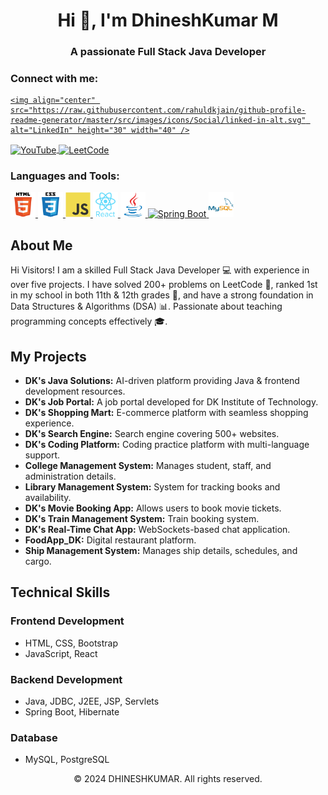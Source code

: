 <h1 align="center">Hi 👋, I'm DhineshKumar M</h1>
<h3 align="center">A passionate Full Stack Java Developer</h3>

<h3 align="left">Connect with me:</h3>
<p align="left">
  <a href="https://www.linkedin.com/in/%E1%B4%85%CA%9C%C9%AA%C9%B4%E1%B4%87s%CA%9C%E1%B4%8B%E1%B4%9C%E1%B4%8D%E1%B4%80%CA%80-%E1%B4%8D-b75b1a283?utm_source=share&utm_campaign=share_via&utm_content=profile&utm_medium=android_app" target="blank">

    <img align="center" src="https://raw.githubusercontent.com/rahuldkjain/github-profile-readme-generator/master/src/images/icons/Social/linked-in-alt.svg" alt="LinkedIn" height="30" width="40" />
  </a>
  <a href="https://youtube.com/@dhineshdeveloper07?si=N6lkhv7PI5tIJab2" target="blank">
    <img align="center" src="https://raw.githubusercontent.com/rahuldkjain/github-profile-readme-generator/master/src/images/icons/Social/youtube.svg" alt="YouTube" height="30" width="40" />
  </a>
  <a href="https://leetcode.com/u/dhineshdeveloper_07/" target="blank">
    <img align="center" src="https://raw.githubusercontent.com/rahuldkjain/github-profile-readme-generator/master/src/images/icons/Social/leet-code.svg" alt="LeetCode" height="30" width="40" />
  </a>
</p>

<h3 align="left">Languages and Tools:</h3>
<p align="left">
  <a href="https://www.w3schools.com/html/" target="_blank">
    <img src="https://raw.githubusercontent.com/devicons/devicon/master/icons/html5/html5-original-wordmark.svg" alt="HTML5" width="40" height="40"/>
  </a>
  <a href="https://www.w3schools.com/css/" target="_blank">
    <img src="https://raw.githubusercontent.com/devicons/devicon/master/icons/css3/css3-original-wordmark.svg" alt="CSS3" width="40" height="40"/>
  </a>
  <a href="https://developer.mozilla.org/en-US/docs/Web/JavaScript" target="_blank">
    <img src="https://raw.githubusercontent.com/devicons/devicon/master/icons/javascript/javascript-original.svg" alt="JavaScript" width="40" height="40"/>
  </a>
  <a href="https://reactjs.org/" target="_blank">
    <img src="https://raw.githubusercontent.com/devicons/devicon/master/icons/react/react-original-wordmark.svg" alt="React" width="40" height="40"/>
  </a>
  <a href="https://www.java.com" target="_blank">
    <img src="https://raw.githubusercontent.com/devicons/devicon/master/icons/java/java-original.svg" alt="Java" width="40" height="40"/>
  </a>
  <a href="https://spring.io/" target="_blank">
    <img src="https://www.vectorlogo.zone/logos/springio/springio-icon.svg" alt="Spring Boot" width="40" height="40"/>
  </a>
  <a href="https://www.mysql.com/" target="_blank">
    <img src="https://raw.githubusercontent.com/devicons/devicon/master/icons/mysql/mysql-original-wordmark.svg" alt="MySQL" width="40" height="40"/>
  </a>
</p>

<h2>About Me</h2>
<p>
  Hi Visitors! I am a skilled Full Stack Java Developer 💻 with experience in over five projects. I have solved 200+ problems on LeetCode 🎯, ranked 1st in my school in both 11th & 12th grades 🥇, and have a strong foundation in Data Structures & Algorithms (DSA) 📊. Passionate about teaching programming concepts effectively 🎓.
</p>

<h2>My Projects</h2>
<ul>
  <li><strong>DK's Java Solutions:</strong> AI-driven platform providing Java & frontend development resources.</li>
  <li><strong>DK's Job Portal:</strong> A job portal developed for DK Institute of Technology.</li>
  <li><strong>DK's Shopping Mart:</strong> E-commerce platform with seamless shopping experience.</li>
  <li><strong>DK's Search Engine:</strong> Search engine covering 500+ websites.</li>
  <li><strong>DK's Coding Platform:</strong> Coding practice platform with multi-language support.</li>
  <li><strong>College Management System:</strong> Manages student, staff, and administration details.</li>
  <li><strong>Library Management System:</strong> System for tracking books and availability.</li>
  <li><strong>DK's Movie Booking App:</strong> Allows users to book movie tickets.</li>
  <li><strong>DK's Train Management System:</strong> Train booking system.</li>
  <li><strong>DK's Real-Time Chat App:</strong> WebSockets-based chat application.</li>
  <li><strong>FoodApp_DK:</strong> Digital restaurant platform.</li>
  <li><strong>Ship Management System:</strong> Manages ship details, schedules, and cargo.</li>
</ul>

<h2>Technical Skills</h2>
<h3>Frontend Development</h3>
<ul>
  <li>HTML, CSS, Bootstrap</li>
  <li>JavaScript, React</li>
</ul>
<h3>Backend Development</h3>
<ul>
  <li>Java, JDBC, J2EE, JSP, Servlets</li>
  <li>Spring Boot, Hibernate</li>
</ul>
<h3>Database</h3>
<ul>
  <li>MySQL, PostgreSQL</li>
</ul>

<p align="center">© 2024 DHINESHKUMAR. All rights reserved.</p>
